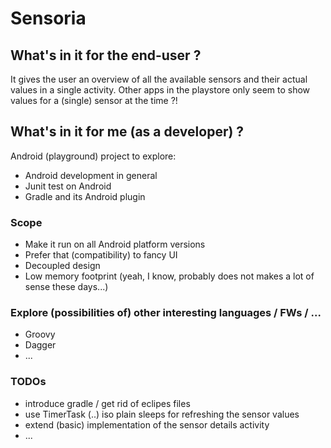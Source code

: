 Sensoria
========

## What's in it for the end-user ?
It gives the user an overview of all the available sensors and their actual values in a single activity.
Other apps in the playstore only seem to show values for a (single) sensor at the time ?!

## What's in it for me (as a developer) ?
Android (playground) project to explore:
- Android development in general
- Junit test on Android
- Gradle and its Android plugin

### Scope
- Make it run on all Android platform versions
- Prefer that (compatibility) to fancy UI
- Decoupled design
- Low memory footprint (yeah, I know, probably does not makes a lot of sense these days...)

### Explore (possibilities of) other interesting languages / FWs / ...
- Groovy
- Dagger
- ...

### TODOs
- introduce gradle / get rid of eclipes files
- use TimerTask (..) iso plain sleeps for refreshing the sensor values
- extend (basic) implementation of the sensor details activity
- ...

